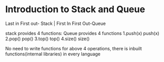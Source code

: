 # Introduction to Stack and Queue
Last in First out- Stack               |                      First In First Out-Queue
                                      
stack provides 4 functions:                                  Queue provides 4 functions
1.push(x)                                                    push(x)
2.pop()                                                      pop()
3.top()                                                      top()
4.size()                                                     size()

No need to write functions for above 4 operations, there is inbuilt functions(internal libraries) in every language











